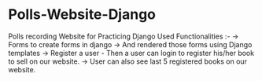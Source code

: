 # Polls-Website-Django

Polls recording Website for Practicing Django
Used Functionalities :- 
    -> Forms to create forms in django
    -> And rendered those forms using Django templates
    -> Register a user - Then a user can login to register his/her book to sell on our website. 
    -> User can also see last 5 registered books on our website.
